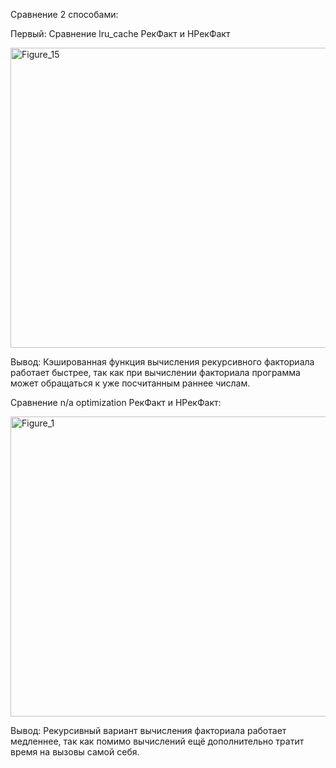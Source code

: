 Сравнение 2 способами: 

Первый:
Сравнение lru_cache РекФакт и НРекФакт


<img width="640" height="480" alt="Figure_15" src="https://github.com/user-attachments/assets/39dd2d57-8226-41b4-b676-61e6328f8c5f" />

Вывод: Кэшированная функция вычисления рекурсивного факториала работает быстрее, так как при вычислении факториала программа может обращаться к уже посчитанным раннее числам.

Сравнение n/a optimization РекФакт и НРекФакт️:

<img width="640" height="480" alt="Figure_1" src="https://github.com/user-attachments/assets/5b933730-e3f5-4a29-b417-55d93380d755" />

Вывод: Рекурcивный вариант вычисления факториала работает медленнее, так как помимо вычислений ещё дополнительно тратит время на вызовы самой себя.

